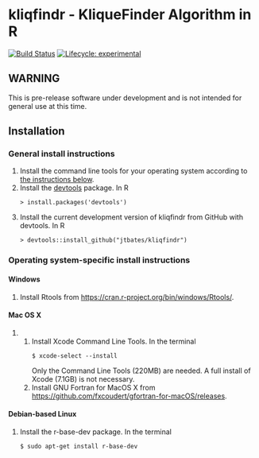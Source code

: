 # kliqfindr - KliqueFinder Algorithm in R

[![Build Status](https://travis-ci.org/jtbates/kliqfindr.svg?branch=master)](https://travis-ci.org/jtbates/kliqfindr)
[![Lifecycle: experimental](https://img.shields.io/badge/lifecycle-experimental-orange.svg)](https://www.tidyverse.org/lifecycle/#experimental)

## WARNING

This is pre-release software under development and is not intended for general use at this time.

## Installation

### General install instructions

1. Install the command line tools for your operating system according to [the instructions below](#operating-system-specific-install-instructions).
2. Install the [devtools](https://github.com/hadley/devtools) package. In R
    ```
    > install.packages('devtools')
    ```
3. Install the current development version of kliqfindr from GitHub with devtools. In R
    ```
    > devtools::install_github("jtbates/kliqfindr")
    ```
 
### Operating system-specific install instructions

#### Windows
1. Install Rtools from https://cran.r-project.org/bin/windows/Rtools/.

#### Mac OS X
1. 
    1. Install Xcode Command Line Tools. In the terminal
        ```
        $ xcode-select --install
        ```
        Only the Command Line Tools (220MB) are needed. A full install of Xcode (7.1GB) is not necessary.
    2. Install GNU Fortran for MacOS X from https://github.com/fxcoudert/gfortran-for-macOS/releases.

#### Debian-based Linux
1. Install the r-base-dev package. In the terminal
    ```
    $ sudo apt-get install r-base-dev
    ```
